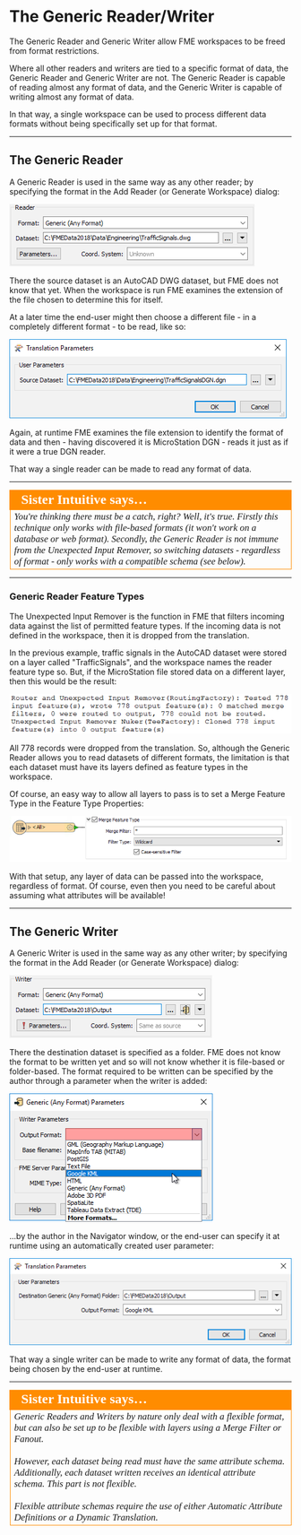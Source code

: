 # The Generic Reader/Writer

The Generic Reader and Generic Writer allow FME workspaces to be freed from format restrictions.

Where all other readers and writers are tied to a specific format of data, the Generic Reader and Generic Writer are not. The Generic Reader is capable of reading almost any format of data, and the Generic Writer is capable of writing almost any format of data.

In that way, a single workspace can be used to process different data formats without being specifically set up for that format.

--- 

## The Generic Reader ##

A Generic Reader is used in the same way as any other reader; by specifying the format in the Add Reader (or Generate Workspace) dialog:

![](./Images/Img3.025.SettingGenericReader.png)

There the source dataset is an AutoCAD DWG dataset, but FME does not know that yet. When the workspace is run FME examines the extension of the file chosen to determine this for itself.

At a later time the end-user might then choose a different file - in a completely different format - to be read, like so:

![](./Images/Img3.026.GenericReaderDataSelect.png)

Again, at runtime FME examines the file extension to identify the format of data and then - having discovered it is MicroStation DGN - reads it just as if it were a true DGN reader.

That way a single reader can be made to read any format of data.

---

<table style="border-spacing: 0px">
<tr>
<td style="vertical-align:middle;background-color:darkorange;border: 2px solid darkorange">
<i class="fa fa-quote-left fa-lg fa-pull-left fa-fw" style="color:white;padding-right: 12px;vertical-align:text-top"></i>
<span style="color:white;font-size:x-large;font-weight: bold;font-family:serif">Sister Intuitive says…</span>
</td>
</tr>

<tr>
<td style="border: 1px solid darkorange">
<span style="font-family:serif; font-style:italic; font-size:larger">
You're thinking there must be a catch, right? Well, it's true. Firstly this technique only works with file-based formats (it won't work on a database or web format). Secondly, the Generic Reader is not immune from the Unexpected Input Remover, so switching datasets - regardless of format - only works with a compatible schema (see below).
</span>
</td>
</tr>
</table>

---

### Generic Reader Feature Types ###
The Unexpected Input Remover is the function in FME that filters incoming data against the list of permitted feature types. If the incoming data is not defined in the workspace, then it is dropped from the translation. 

In the previous example, traffic signals in the AutoCAD dataset were stored on a layer called "TrafficSignals", and the workspace names the reader feature type so. But, if the MicroStation file stored data on a different layer, then this would be the result:

![](./Images/Img3.027.GenericReaderUnexpectedInput.png)

All 778 records were dropped from the translation. So, although the Generic Reader allows you to read datasets of different formats, the limitation is that each dataset must have its layers defined as feature types in the workspace.

Of course, an easy way to allow all layers to pass is to set a Merge Feature Type in the Feature Type Properties:

![](./Images/Img3.028.GenericReaderMergeFilter.png)

With that setup, any layer of data can be passed into the workspace, regardless of format. Of course, even then you need to be careful about assuming what attributes will be available!

---

## The Generic Writer ##

A Generic Writer is used in the same way as any other writer; by specifying the format in the Add Reader (or Generate Workspace) dialog:

![](./Images/Img3.031.SettingGenericWriter.png)

There the destination dataset is specified as a folder. FME does not know the format to be written yet and so will not know whether it is file-based or folder-based.
The format required to be written can be specified by the author through a parameter when the writer is added:

![](./Images/Img3.032.GenericWriterSetFormat.png)

...by the author in the Navigator window, or the end-user can specify it at runtime using an automatically created user parameter:

![](./Images/Img3.033.GenericWriterUserParameter.png)

That way a single writer can be made to write any format of data, the format being chosen by the end-user at runtime.

---

<table style="border-spacing: 0px">
<tr>
<td style="vertical-align:middle;background-color:darkorange;border: 2px solid darkorange">
<i class="fa fa-quote-left fa-lg fa-pull-left fa-fw" style="color:white;padding-right: 12px;vertical-align:text-top"></i>
<span style="color:white;font-size:x-large;font-weight: bold;font-family:serif">Sister Intuitive says…</span>
</td>
</tr>

<tr>
<td style="border: 1px solid darkorange">
<span style="font-family:serif; font-style:italic; font-size:larger">
Generic Readers and Writers by nature only deal with a flexible format, but can also be set up to be flexible with layers using a Merge Filter or Fanout.
<br><br>However, each dataset being read must have the same attribute schema. Additionally, each dataset written receives an identical attribute schema. This part is not flexible.
<br><br>Flexible attribute schemas require the use of either Automatic Attribute Definitions or a Dynamic Translation.
</span>
</td>
</tr>
</table>

